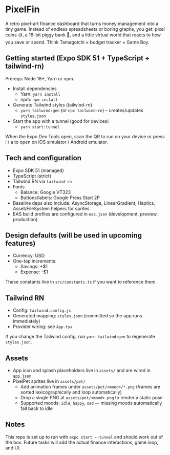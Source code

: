 # PixelFin

A retro pixel-art finance dashboard that turns money management into a tiny game. Instead of endless spreadsheets or boring graphs, you get: pixel coins 🪙, a 16-bit piggy bank 🐷, and a little virtual world that reacts to how you save or spend. Think Tamagotchi × budget tracker × Game Boy.

## Getting started (Expo SDK 51 + TypeScript + tailwind-rn)

Prereqs: Node 18+, Yarn or npm.

- Install dependencies
  - Yarn: `yarn install`
  - npm: `npm install`
- Generate Tailwind styles (tailwind-rn)
  - `yarn tailwind:gen` (or `npx tailwind-rn`) – creates/updates `styles.json`
- Start the app with a tunnel (good for devices)
  - `yarn start:tunnel`

When the Expo Dev Tools open, scan the QR to run on your device or press i / a to open on iOS simulator / Android emulator.

## Tech and configuration

- Expo SDK 51 (managed)
- TypeScript (strict)
- Tailwind RN via `tailwind-rn`
- Fonts
  - Balance: Google VT323
  - Buttons/labels: Google Press Start 2P
- Baseline deps also include: AsyncStorage, LinearGradient, Haptics, Asset/FileSystem helpers for sprites
- EAS build profiles are configured in `eas.json` (development, preview, production)

## Design defaults (will be used in upcoming features)

- Currency: USD
- One-tap increments:
  - Savings: +$1
  - Expense: -$1

These constants live in `src/constants.ts` if you want to reference them.

## Tailwind RN

- Config: `tailwind.config.js`
- Generated mapping: `styles.json` (committed so the app runs immediately)
- Provider wiring: see `App.tsx`

If you change the Tailwind config, run `yarn tailwind:gen` to regenerate `styles.json`.

## Assets

- App icon and splash placeholders live in `assets/` and are wired in `app.json`
- PixelPet sprites live in `assets/pet/`
  - Add animation frames under `assets/pet/<mood>/*.png` (frames are sorted lexicographically and loop automatically)
  - Drop a single PNG at `assets/pet/<mood>.png` to render a static pose
  - Supported moods: `idle`, `happy`, `sad` — missing moods automatically fall back to idle

## Notes

This repo is set up to run with `expo start --tunnel` and should work out of the box. Future tasks will add the actual finance interactions, game loop, and UI.
